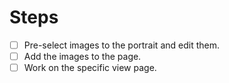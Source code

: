 # Steps

- [ ] Pre-select images to the portrait and edit them.
- [ ] Add the images to the page.
- [ ] Work on the specific view page.
